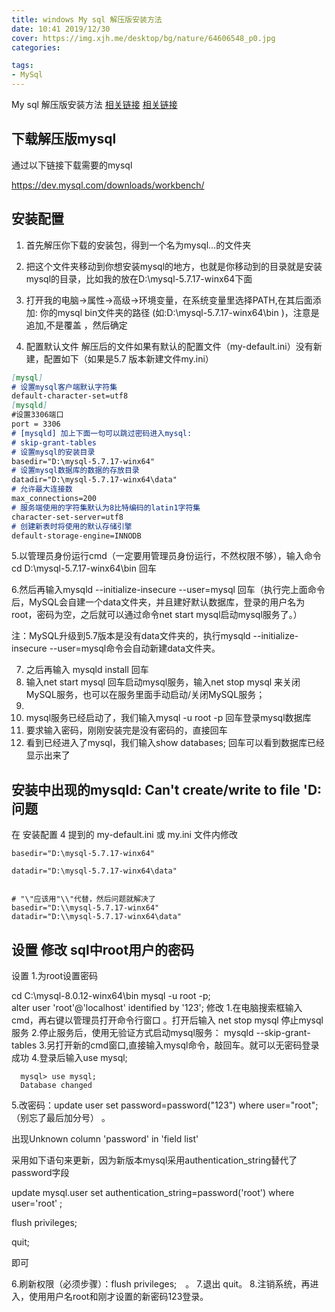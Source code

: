 ```yaml
---
title: windows My sql 解压版安装方法
date: 10:41 2019/12/30
cover: https://img.xjh.me/desktop/bg/nature/64606548_p0.jpg
categories:

tags:
- MySql
---
```

My sql 解压版安装方法 [相关链接](https://www.cnblogs.com/shenliang123/p/3203546.html)  [相关链接](https://www.cnblogs.com/ayyl/p/5978418.html)  

<!--more-->

<!-- toc -->



## **下载解压版mysql**

通过以下链接下载需要的mysql

https://dev.mysql.com/downloads/workbench/



## **安装配置**
1. 首先解压你下载的安装包，得到一个名为mysql…的文件夹

2. 把这个文件夹移动到你想安装mysql的地方，也就是你移动到的目录就是安装mysql的目录，比如我的放在D:\\mysql-5.7.17-winx64下面

3. 打开我的电脑->属性->高级->环境变量，在系统变量里选择PATH,在其后面添加: 你的mysql bin文件夹的路径 (如:D:\\mysql-5.7.17-winx64\bin )，注意是追加,不是覆盖 ，然后确定

4. 配置默认文件
   解压后的文件如果有默认的配置文件（my-default.ini）没有新建，配置如下（如果是5.7 版本新建文件my.ini）
```markdown
[mysql]
# 设置mysql客户端默认字符集
default-character-set=utf8 
[mysqld]
#设置3306端口
port = 3306 
# [mysqld] 加上下面一句可以跳过密码进入mysql:
# skip-grant-tables
# 设置mysql的安装目录
basedir="D:\mysql-5.7.17-winx64"
# 设置mysql数据库的数据的存放目录
datadir="D:\mysql-5.7.17-winx64\data"
# 允许最大连接数
max_connections=200
# 服务端使用的字符集默认为8比特编码的latin1字符集
character-set-server=utf8
# 创建新表时将使用的默认存储引擎
default-storage-engine=INNODB 
```

​    5.以管理员身份运行cmd（一定要用管理员身份运行，不然权限不够），输入命令 cd D:\\mysql-5.7.17-winx64\bin  回车

   6.然后再输入mysqld --initialize-insecure --user=mysql 回车（执行完上面命令后，MySQL会自建一个data文件夹，并且建好默认数据库，登录的用户名为root，密码为空，之后就可以通过命令net start mysql启动mysql服务了。）

 注：MySQL升级到5.7版本是没有data文件夹的，执行mysqld --initialize-insecure --user=mysql命令会自动新建data文件夹。

7. 之后再输入 mysqld install 回车
8. 输入net start mysql 回车启动mysql服务，输入net stop mysql 来关闭MySQL服务，也可以在服务里面手动启动/关闭MySQL服务；
9. 
10. mysql服务已经启动了，我们输入mysql -u root -p 回车登录mysql数据库
11. 要求输入密码，刚刚安装完是没有密码的，直接回车
12. 看到已经进入了mysql，我们输入show databases; 回车可以看到数据库已经显示出来了

## **安装中出现的mysqld: Can't create/write to file 'D:问题**

在 安装配置  4 提到的 my-default.ini  或 my.ini 文件内修改

<code>basedir="D:\mysql-5.7.17-winx64"</code>

<code>datadir="D:\mysql-5.7.17-winx64\data"</code>

 ```mysql

# "\"应该用"\\"代替，然后问题就解决了
basedir="D:\\mysql-5.7.17-winx64"
datadir="D:\\mysql-5.7.17-winx64\data"

 ```

## **设置 修改 sql中root用户的密码**
设置
1.为root设置密码

cd C:\mysql-8.0.12-winx64\bin     mysql -u root -p;      
alter user 'root'@'localhost' identified by '123';
修改
1.在电脑搜索框输入cmd，再右键以管理员打开命令行窗口 。打开后输入 net stop mysql 停止mysql服务
2.停止服务后，使用无验证方式启动mysql服务： mysqld --skip-grant-tables
3.另打开新的cmd窗口,直接输入mysql命令，敲回车。就可以无密码登录成功
4.登录后输入use mysql;

```mysql
  mysql> use mysql;
  Database changed
```
5.改密码：update user set password=password("123") where user="root";（别忘了最后加分号） 。 

出现Unknown column 'password' in 'field list'

采用如下语句来更新，因为新版本mysql采用authentication_string替代了password字段

 

update mysql.user set authentication_string=password('root') where user='root' ;

flush privileges;

 quit;

即可

6.刷新权限（必须步骤）：flush privileges;　。 
7.退出 quit。 
8.注销系统，再进入，使用用户名root和刚才设置的新密码123登录。

